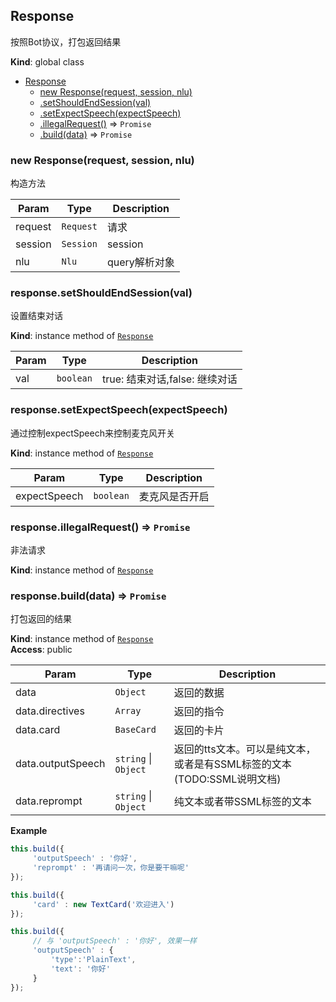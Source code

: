 <a name="Response"></a>

## Response
按照Bot协议，打包返回结果

**Kind**: global class  

* [Response](#Response)
    * [new Response(request, session, nlu)](#new_Response_new)
    * [.setShouldEndSession(val)](#Response+setShouldEndSession)
    * [.setExpectSpeech(expectSpeech)](#Response+setExpectSpeech)
    * [.illegalRequest()](#Response+illegalRequest) ⇒ <code>Promise</code>
    * [.build(data)](#Response+build) ⇒ <code>Promise</code>

<a name="new_Response_new"></a>

### new Response(request, session, nlu)
构造方法


| Param | Type | Description |
| --- | --- | --- |
| request | <code>Request</code> | 请求 |
| session | <code>Session</code> | session |
| nlu | <code>Nlu</code> | query解析对象 |

<a name="Response+setShouldEndSession"></a>

### response.setShouldEndSession(val)
设置结束对话

**Kind**: instance method of [<code>Response</code>](#Response)  

| Param | Type | Description |
| --- | --- | --- |
| val | <code>boolean</code> | true: 结束对话,false: 继续对话 |

<a name="Response+setExpectSpeech"></a>

### response.setExpectSpeech(expectSpeech)
通过控制expectSpeech来控制麦克风开关

**Kind**: instance method of [<code>Response</code>](#Response)  

| Param | Type | Description |
| --- | --- | --- |
| expectSpeech | <code>boolean</code> | 麦克风是否开启 |

<a name="Response+illegalRequest"></a>

### response.illegalRequest() ⇒ <code>Promise</code>
非法请求

**Kind**: instance method of [<code>Response</code>](#Response)  
<a name="Response+build"></a>

### response.build(data) ⇒ <code>Promise</code>
打包返回的结果

**Kind**: instance method of [<code>Response</code>](#Response)  
**Access**: public  

| Param | Type | Description |
| --- | --- | --- |
| data | <code>Object</code> | 返回的数据 |
| data.directives | <code>Array</code> | 返回的指令 |
| data.card | <code>BaseCard</code> | 返回的卡片 |
| data.outputSpeech | <code>string</code> \| <code>Object</code> | 返回的tts文本。可以是纯文本，或者是有SSML标签的文本(TODO:SSML说明文档) |
| data.reprompt | <code>string</code> \| <code>Object</code> | 纯文本或者带SSML标签的文本 |

**Example**  
```javascript
this.build({
     'outputSpeech' : '你好',
     'reprompt' : '再请问一次，你是要干嘛呢'
});

this.build({
     'card' : new TextCard('欢迎进入')
});

this.build({
     // 与 'outputSpeech' : '你好', 效果一样
     'outputSpeech' : {
         'type':'PlainText',
         'text': '你好'
     }
});
```
